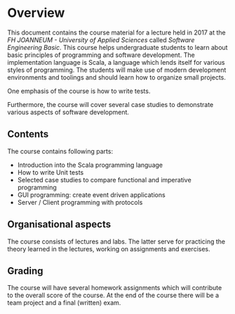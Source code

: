 # Overview

This document contains the course material for a lecture held in 2017 at the *FH JOANNEUM - University of Applied Sciences* called *Software Engineering Basic*. This course helps undergraduate students to learn about basic principles of programming and software development. The implementation language is Scala, a language which lends itself for various styles of programming. The students will make use of modern development environments and toolings and should learn how to organize small projects. 

One emphasis of the course is how to write tests. 

Furthermore, the course will cover several case studies to demonstrate various aspects of software development.

## Contents  

The course contains following parts:

- Introduction into the Scala programming language
- How to write Unit tests
- Selected case studies to compare functional and imperative programming
- GUI programming: create event driven applications
- Server / Client programming with protocols

## Organisational aspects

The course consists of lectures and labs. The latter serve for practicing the theory learned in the lectures, working on assignments and exercises. 

## Grading

The course will have several homework assignments which will contribute to the overall score of the course. At the end of the course there will be a team project and a final (written) exam.

 

